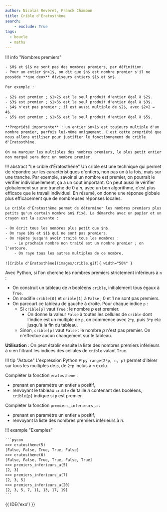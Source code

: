 ```yaml
---
author: Nicolas Revéret, Franck Chambon
title: Crible d'Ératosthène
search:
    - exclude: True
tags:
  - boucle
  - maths
---
```

!!! info "Nombres premiers"

    - $0$ et $1$ ne sont pas des nombres premiers, par définition.
    - Pour un entier $n>1$, on dit que $n$ est nombre premier s'il ne possède **que deux** diviseurs entiers $1$ et $n$.

    Par exemple :

    - $2$ est premier ; $1×2$ est le seul produit d'entier égal à $2$.
    - $3$ est premier ; $1×3$ est le seul produit d'entier égal à $3$.
    - $4$ n'est pas premier ; il est aussi multiple de $2$, avec $2×2 = 4$.
    - $5$ est premier ; $1×5$ est le seul produit d'entier égal à $5$.

    **Propriété importante** : un entier $n>1$ est toujours multiple d'un nombre premier, parfois lui-même uniquement. C'est cette propriété que nous allons utiliser pour justifier le fonctionnement du crible d'Ératosthène.

    On va marquer les multiples des nombres premiers, le plus petit entier non marqué sera donc un nombre premier.

!!! abstract "Le crible d'Ératosthène"
    Un crible est une technique qui permet de répondre sur les caractéristiques d'entiers, non pas un à la fois, mais sur une tranche. Par exemple, savoir si un nombre est premier, on pourrait le vérifier individuellement, ça a un cout important. On peut aussi le vérifier globalement sur une tranche de $0$ à $n$, avec un bon algorithme, c'est plus efficace que le travail individuel. En résumé, on donne une réponse globale plus efficacement que de nombreuses réponses locales.
    
    Le crible d'Ératosthène permet de déterminer les nombres premiers plus petits qu'un certain nombre $n$ fixé. La démarche avec un papier et un crayon est la suivante :

    - On écrit tous les nombres plus petit que $n$.
    - On raye $0$ et $1$ qui ne sont pas premiers.
    - On répète jusqu'à avoir traité tous les nombres :
        - Le prochain nombre non traité est un nombre premier ; on l'entoure.
        - On raye tous les autres multiples de ce nombre.
    
    ![Crible d'Ératosthène](images/crible.gif){ width="50%" }

Avec Python, si l'on cherche les nombres premiers strictement inférieurs à `n` :

- On construit un tableau de $n$ booléens `crible`, initialement tous égaux à `True`.
- On modifie `crible[0]` et `crible[1]` à `False` ; $0$ et $1$ ne sont pas premiers.
- On parcourt ce tableau de gauche à droite. Pour chaque indice `p` :
    - Si `crible[p]` vaut `True` : le nombre $p$ est premier.
        - On donne la valeur `False` à toutes les cellules de `crible` dont l'indice est un multiple de `p`, on commence avec `2*p`, puis `3*p` etc jusqu'à la fin du tableau.
    - Sinon, `crible[p]` vaut `False` : le nombre $p$ n'est pas premier. On n'effectue aucun changement sur le tableau.

**Utilisation** : On peut établir ensuite la liste des nombres premiers inférieurs à $n$ en filtrant les indices des cellules de `crible` valant `True`.


!!! tip "Astuce"
    L'expression Python `#!py range(2*p, n, p)` permet d'itérer sur tous les multiples de `p`, de `2*p` inclus à `n` exclu.


Compléter la fonction `eratosthene` :

- prenant en paramètre un entier `n` positif,
- renvoyant le tableau `crible` de taille $n$ contenant des booléens, `crible[p]` indique si `p` est premier.

Compléter la fonction `premiers_inferieurs_a` :

- prenant en paramètre un entier `n` positif,
- renvoyant la liste des nombres premiers inférieurs à $n$.

!!! example "Exemples" 

    ```pycon
    >>> eratosthene(5)
    [False, False, True, True, False]
    >>> eratosthene(6)
    [False, False, True, True, False, True]
    >>> premiers_inferieurs_a(5)
    [2, 3]
    >>> premiers_inferieurs_a(7)
    [2, 3, 5]
    >>> premiers_inferieurs_a(20)
    [2, 3, 5, 7, 11, 13, 17, 19]
    ```

{{ IDE('exo') }}
